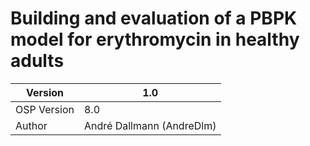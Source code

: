 # Building and evaluation of a PBPK model for erythromycin in healthy adults



| Version     | 1.0                       |
| ----------- | ------------------------- |
| OSP Version | 8.0                       |
| Author      | André Dallmann (AndreDlm) |

